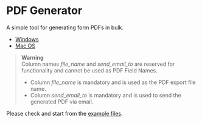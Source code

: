 # PDF Generator

A simple tool for generating form PDFs in bulk.

 - [Windows](https://github.com/ScriptAndTonic/pdf_generator/releases/latest/download/pdf_generator-1.2.0.Setup.exe)
 - [Mac OS](https://github.com/ScriptAndTonic/pdf_generator/releases/latest/download/pdf_generator-darwin-x64-1.2.0.zip)

> **Warning**
> <br>Column names *file_name* and *send_email_to* are reserved for functionality and cannot be used as PDF Field Names.<br>
>- Column *file_name* is mandatory and is used as the PDF export file name.<br>
>- Column *send_email_to* is mandatory and is used to send the generated PDF via email.<br>

Please check and start from the [example files](example_files).
